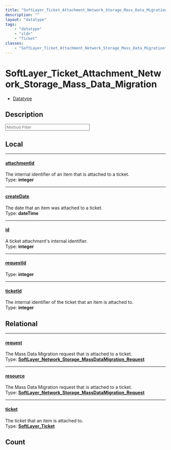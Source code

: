 ```yaml
---
title: "SoftLayer_Ticket_Attachment_Network_Storage_Mass_Data_Migration"
description: ""
layout: "datatype"
tags:
    - "datatype"
    - "sldn"
    - "Ticket"
classes:
    - "SoftLayer_Ticket_Attachment_Network_Storage_Mass_Data_Migration"
---
```


# SoftLayer_Ticket_Attachment_Network_Storage_Mass_Data_Migration
<div id='service-datatype'>
    <ul id='sldn-reference-tabs'>
        <li id='datatype'> <a href='/reference/datatypes/SoftLayer_Ticket_Attachment_Network_Storage_Mass_Data_Migration' >Datatype</a></li>
    </ul>
</div>

## Description 






<!-- Service Filer BEGIN -->
<div class="view-filters">
        <div class="clearfix">
            <div class="search-input-box">
                <input placeholder="Method Filter" onkeyup="titleSearch(inputId='prop-input', divId='properties', elementClass='prop-row')" 
                    type="text" id="prop-input" value="" size="30" maxlength="128" class="form-text">
            </div>
        </div>
</div>
<!-- Service Filer END -->

<div id="properties" class="content">
<div id="localProperties" class="prop-content" >

## Local
-----
[attachmentId]: #attachmentid
#### [attachmentId]
The internal identifier of an item that is attached to a ticket.  
<span class="type-label">Type: </span>**integer**

-----
[createDate]: #createdate
#### [createDate]
The date that an item was attached to a ticket.  
<span class="type-label">Type: </span>**dateTime**

-----
[id]: #id
#### [id]
A ticket attachment's internal identifier.  
<span class="type-label">Type: </span>**integer**

-----
[requestId]: #requestid
#### [requestId]
  
<span class="type-label">Type: </span>**integer**

-----
[ticketId]: #ticketid
#### [ticketId]
The internal identifier of the ticket that an item is attached to.  
<span class="type-label">Type: </span>**integer**

</div>
<!-- LOCAL PROPERTY END -->

<div id="relationalProperties"  class="prop-content" >

## Relational
-----
[request]: #request
#### [request]
The Mass Data Migration request that is attached to a ticket.  
<span class="type-label">Type: </span>**<a href='/reference/datatypes/SoftLayer_Network_Storage_MassDataMigration_Request'>SoftLayer_Network_Storage_MassDataMigration_Request </a>**

-----
[resource]: #resource
#### [resource]
The Mass Data Migration request that is attached to a ticket.  
<span class="type-label">Type: </span>**<a href='/reference/datatypes/SoftLayer_Network_Storage_MassDataMigration_Request'>SoftLayer_Network_Storage_MassDataMigration_Request </a>**

-----
[ticket]: #ticket
#### [ticket]
The ticket that an item is attached to.  
<span class="type-label">Type: </span>**<a href='/reference/datatypes/SoftLayer_Ticket'>SoftLayer_Ticket </a>**


## Count
</div>


